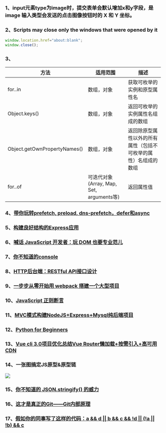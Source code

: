 
### 1、input元素type为image时，提交表单会默认增加x和y字段，是image 输入类型会发送的点击图像按钮时的 X 和 Y 坐标。

### 2、Scripts may close only the windows that were opened by it
```javascript
window.location.href="about:blank";
window.close();
``` 

### 3、
|方法	                 |适用范围	                               |描述                                                    |
|------------------------- |----------------------------------------|-------------------------------------------------------|
|for..in	           |数组，对象	                        |获取可枚举的实例和原型属性名                              |
|Object.keys()	           |数组，对象	                        |返回可枚举的实例属性名组成的数组                           |
|Object.getOwnPropertyNames() |数组，对象	                        |返回除原型属性以外的所有属性（包括不可枚举的属性）名组成的数组|
|for..of	           |可迭代对象(Array, Map, Set, arguments等) |返回属性值                                                |

### 4、[带你玩转prefetch, preload, dns-prefetch，defer和async](https://segmentfault.com/a/1190000011577248)

### 5、[构建良好结构的Express应用](https://www.jianshu.com/p/91c5796c4ce9)

### 6、[喊话 JavaScript 开发者：玩 DOM 也要专业范儿](https://www.infoq.cn/article/3siSFK82XP06K6DDCwIt)

### 7、[你不知道的console](https://segmentfault.com/a/1190000021133857)

### 8、[HTTP后台端：RESTful API接口设计](https://crifan.github.io/http_restful_api/website/)

### 9、[一步步从零开始用 webpack 搭建一个大型项目](https://juejin.im/post/5de06aa851882572d672c1ad)

### 10、[JavaScript 正则断言](https://blog.csdn.net/m0_37263637/article/details/82631228)

### 11、[MVC模式构建NodeJS+Express+Mysql纯后端项目](https://juejin.im/post/5d774b53f265da039b24c23f)

### 12、[Python for Beginners](https://channel9.msdn.com/Series/Intro-to-Python-Development?WT.mc_id=python-c9-niner)

### 13、[Vue cli 3.0项目优化总结Vue Router懒加载+按需引入+高可用CDN](https://segmafrontend.github.io/2019/02/22/Vue%20CLI%203.0%E9%A1%B9%E7%9B%AE%E4%BC%98%E5%8C%96%E6%80%BB%E7%BB%93Vue%20Router%E6%87%92%E5%8A%A0%E8%BD%BD+%E6%8C%89%E9%9C%80%E5%BC%95%E5%85%A5+%E9%AB%98%E5%8F%AF%E7%94%A8CDN/)

### 14、一张图搞定JS原型&原型链
![](https://image-static.segmentfault.com/186/543/1865431362-c3d090d5d00755cf_articlex)

### 15、[你不知道的 JSON.stringify() 的威力](https://segmentfault.com/a/1190000021230185)

### 16、[这才是真正的Git——Git内部原理](https://juejin.im/post/5dedc513f265da33e82bb294)

### 17、[假如你的同事写了这样的代码：a && d || b && c && !d || (!a || !b) && c](https://juejin.im/post/5e078eede51d45583a66d1e0)
